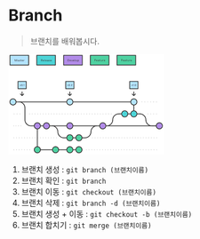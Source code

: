 # Branch
> 브랜치를 배워봅시다.

![브랜치 이미지](./branchimage.png)

1. 브랜치 생성 : `git branch (브랜치이름)`
2. 브랜치 확인 : `git branch`
3. 브랜치 이동 : `git checkout (브랜치이름)`
4. 브랜치 삭제 : `git branch -d (브랜치이름)`
5. 브랜치 생성 + 이동 : `git checkout -b (브랜치이름)`
6. 브랜치 합치기 : `git merge (브랜치이름)`

